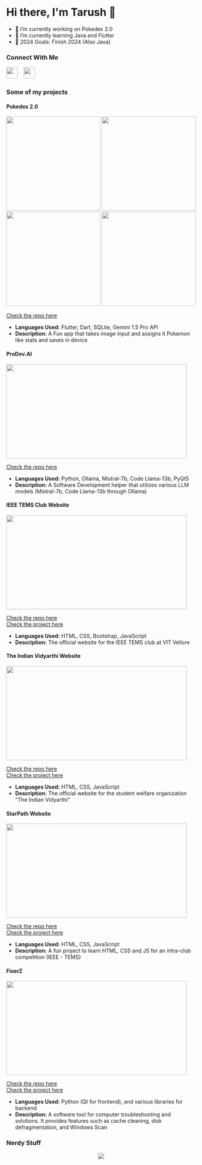# Hi there, I'm Tarush 👋

- 🔭 I’m currently working on Pokedex 2.0
- 🌱 I’m currently learning Java and Flutter
- 🥅 2024 Goals: Finish 2024 (Also Java)


<!--Links-->
### Connect With Me

[<img height="30" width="30" media="(prefers-color-scheme: light)" src="https://cdn.simpleicons.org/linkedin"/>](https://www.linkedin.com/in/tarush-agarwal-7b0a68249/)
&nbsp;&nbsp;
[<img height="30" width="30" media="(prefers-color-scheme: light)" src="https://cdn.simpleicons.org/Instagram"/>](https://www.instagram.com/tar10000/)
&nbsp;&nbsp;

### Some of my projects

#### Pokedex 2.0
<img src="https://github.com/tarush10000/Pokedex2.0/assets/62472697/5284c288-5517-4a02-b985-3c5075b6722d" height="250">
<img src="https://github.com/tarush10000/Pokedex2.0/assets/62472697/a262f291-91d0-493b-8dbf-a4b468a26076" height="250">
<img src="https://github.com/tarush10000/Pokedex2.0/assets/62472697/3c177f91-c3cb-475f-a6ab-3e24defcc44d" height="250">
<img src="https://github.com/tarush10000/Pokedex2.0/assets/62472697/a51a5adf-6324-4eb7-bf49-52511aed9ea9" height="250">

[Check the repo here](https://github.com/tarush10000/Pokedex2.0) <br>

- **Languages Used:** Flutter, Dart, SQLite, Gemini 1.5 Pro API
- **Description:**  A Fun app that takes image input and assigns it Pokemon like stats and saves in device 


#### ProDev.AI
<img src="https://github.com/tarush10000/tarush10000/assets/62472697/54ff2f3b-90bf-4106-b749-49fa994154a7" width="480" height="250">

[Check the repo here](https://github.com/tarush10000/ProDev.AI) <br>

- **Languages Used:** Python, Ollama, Mistral-7b, Code Llama-13b, PyQt5
- **Description:**  A Software Development helper that utilizes various LLM models (Mistral-7b, Code Llama-13b through Ollama) 

#### IEEE TEMS Club Website
<img src="https://github.com/tarush10000/tarush10000/assets/62472697/54860e2f-0c8e-447c-b617-407ade7f0a39" width="480" height="250">

[Check the repo here](https://github.com/tarush10000/TEMS-Static) <br>
[Check the project here](https://ieeetemsvit.in)

- **Languages Used:** HTML, CSS, Bootstrap, JavaScript
- **Description:**  The official website for the IEEE TEMS club at VIT Vellore

#### The Indian Vidyarthi Website
<img src="https://github.com/tarush10000/tarush10000/assets/62472697/cd9243af-f5dc-4e75-84bc-88611827571f" width="480" height="250">

[Check the repo here](https://github.com/tarush10000/theindianvidyarthi) <br>
[Check the project here](https://indianvidyarthi.netlify.app/)

- **Languages Used:** HTML, CSS, JavaScript
- **Description:** The official website for the student welfare organization "The Indian Vidyarthi"

#### StarPath Website
<img src="https://github.com/tarush10000/tarush10000/assets/62472697/80ba65ea-d095-426f-a9fb-871c0a9c6137" width="480" height="250">

[Check the repo here](https://github.com/HardikBansal206/StarPath-Space-Travel-Website) <br>
[Check the project here](https://starpath.netlify.app/)

- **Languages Used:** HTML, CSS, JavaScript
- **Description:**  A fun project to learn HTML, CSS and JS for an intra-club competition (IEEE - TEMS)

#### FixerZ
<img src="https://github.com/tarush10000/tarush10000/assets/62472697/9b7751de-0bce-463b-91fd-c815e4e99f8e" width="480" height="250">

[Check the repo here](https://github.com/tarush10000/FixerZ) <br>
[Check the project here](https://github.com/tarush10000/FixerZ/releases/tag/FixerZ)


- **Languages Used:** Python (Qt for frontend), and various libraries for backend
- **Description:** A software tool for computer troubleshooting and solutions. It provides features such as cache cleaning, disk defragmentation, and Windows Scan

### Nerdy Stuff
<p align ="center">
  <img src="gif/monke.gif">
</p>
